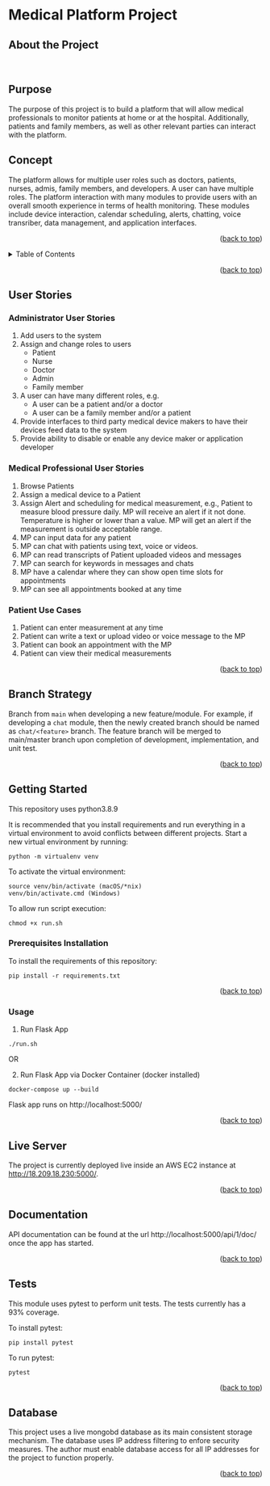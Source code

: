 # Medical Platform Project
<!-- PROJECT LOGO -->
## About the Project
<div id="top"></div>
<br />
<div>
<h2>Purpose</h2>
<p>
The purpose of this project is to build a platform that will allow medical professionals to monitor patients at home or at the hospital. Additionally, patients and family members, as well as other relevant parties can interact with the platform. 
<br />
</p>
<h2>Concept</h2>
<p >
The platform allows for multiple user roles such as doctors, patients, nurses, admis, family members, and developers. A user can have multiple roles. The platform interaction with many modules to provide users with an overall smooth experience in terms of health monitoring. These modules include device interaction, calendar scheduling, alerts, chatting, voice transriber, data management, and application interfaces. 
<br />
</p>
</div>
<p align="right">(<a href="#top">back to top</a>)</p>


<!-- TABLE OF CONTENTS -->
<details>
  <summary>Table of Contents</summary>
  <ol>
    <li>
      <a href="#about-the-project">About The Project</a>
    </li>
    <li>
      <a href="#user-stories">User Stories</a>
    </li>
    <li>
      <a href="#getting-started">Getting Started</a>
      <ul>
        <li><a href="#prerequisites-installation">Prerequisites Installation</a></li>
        <li><a href="#usage">Usage</a></li>
      </ul>
    </li>
    <li>
      <a href="#live-server">Live Server</a>
    </li>
    <li>
      <a href="#documentation">Documentation</a>
    </li>
    <li>
      <a href="#tests">Tests</a>
    </li>
    <li>
      <a href="#database">Database</a>
    </li>
  </ol>
</details>
<p align="right">(<a href="#top">back to top</a>)</p>


## User Stories
### Administrator User Stories
1. Add users to the system
2. Assign and change roles to users
    - Patient
    - Nurse
    - Doctor
    - Admin
    - Family member
3. A user can have many different roles, e.g.
    - A user can be a patient and/or a doctor
    - A user can be a family member and/or a patient
4. Provide interfaces to third party medical device makers to have their devices feed data to the system
5. Provide ability to disable or enable any device maker or application developer

### Medical Professional User Stories
1. Browse Patients
2. Assign a medical device to a Patient
3. Assign Alert and scheduling for medical measurement, e.g., Patient to measure blood pressure daily. MP will receive an alert if it not done. Temperature is higher or lower than a value. MP will get an alert if the measurement is outside acceptable range.
4. MP can input data for any patient
5. MP can chat with patients using text, voice or videos.
6. MP can read transcripts of Patient uploaded videos and messages
7. MP can search for keywords in messages and chats
8. MP have a calendar where they can show open time slots for appointments
9. MP can see all appointments booked at any time


### Patient Use Cases
1. Patient can enter measurement at any time
2. Patient can write a text or upload video or voice message to the MP
3. Patient can book an appointment with the MP
4. Patient can view their medical measurements

<p align="right">(<a href="#top">back to top</a>)</p>


<!-- Branch Strategy -->
## Branch Strategy
Branch from `main` when developing a new feature/module. For example, if developing a `chat` module, then the newly created branch should be named as `chat/<feature>` branch. The feature branch will be merged to main/master branch upon completion of development, implementation, and unit test.

<p align="right">(<a href="#top">back to top</a>)</p>



<!-- GETTING STARTED -->
## Getting Started

This repository uses python3.8.9

It is recommended that you install requirements and run everything in a virtual environment to avoid conflicts between different projects. Start a new virtual environment by running:

```
python -m virtualenv venv
```

To activate the virtual environment:

```
source venv/bin/activate (macOS/*nix)
venv/bin/activate.cmd (Windows)
```

To allow run script execution:
```
chmod +x run.sh
```
### Prerequisites Installation
To install the requirements of this repository:

```
pip install -r requirements.txt
```

<p align="right">(<a href="#top">back to top</a>)</p>



<!-- USAGE EXAMPLES -->
### Usage  
1. Run Flask App
```
./run.sh
```
OR

2. Run Flask App via Docker Container (docker installed)
  ```
  docker-compose up --build
  ```
Flask app runs on http://localhost:5000/
<p align="right">(<a href="#top">back to top</a>)</p>

## Live Server

The project is currently deployed live inside an AWS EC2 instance at http://18.209.18.230:5000/.

<p align="right">(<a href="#top">back to top</a>)</p>

<!-- DOCUMENTATION  -->
## Documentation  

API documentation can be found at the url http://localhost:5000/api/1/doc/ once the app has started.
<p align="right">(<a href="#top">back to top</a>)</p>

## Tests  
This module uses pytest to perform unit tests. The tests currently has a 93% coverage. 

To install pytest:

```
pip install pytest
```

To run pytest:
```
pytest
```
<p align="right">(<a href="#top">back to top</a>)</p>

## Database  
This project uses a live mongobd database as its main consistent storage mechanism. The database uses IP address filtering to enfore security measures. The author must enable database access for all IP addresses for the project to function properly. 

<p align="right">(<a href="#top">back to top</a>)</p>